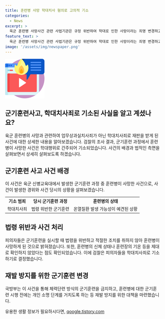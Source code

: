 ```yaml
---
title: 훈련병 사망 학대치사 혐의로 고의적 기소
categories:
  - News
excerpt: >
  육군 훈련병 사망사건 관련 사법기관은 규정 위반하여 학대로 인한 사망이라는 죄명 변경하고, 중대장과 부중대장 2명을 학대치사죄로 기소했다. 사건 당시 훈련은 온열질환 발생 가능성 예견되었음에도 불구하고 규정 위반한 것으로 결론, 학대행위로 인한 피해자의 사망으로 간주했다. 사건 발생 후 국방부는 체력단련 방식의 금지 등 재발 방지 대책 마련했다.
feature_text: >
  육군 훈련병 사망사건 관련 사법기관은 규정 위반하여 학대로 인한 사망이라는 죄명 변경하고, 중대장과 부중대장 2명을 학대치사죄로 기소했다. 사건 당시 훈련은 온열질환 발생 가능성 예견되었음에도 불구하고 규정 위반한 것으로 결론, 학대행위로 인한 피해자의 사망으로 간주했다. 사건 발생 후 국방부는 체력단련 방식의 금지 등 재발 방지 대책 마련했다.
image: '/assets/img/newspaper.png'
---
```


<p><img src="/assets/img/news.png" alt="rentncar 속보" /></p>

<h2 data-ke-size="size26">군기훈련사고, 학대치사죄로 기소된 사실을 알고 계셨나요?</h2>

<p data-ke-size="size16">육군 훈련병의 사망과 관련하여 업무상과실치사죄가 아닌 학대치사죄로 재판을 받게 된 사건에 대한 상세한 내용을 알아보겠습니다. 검찰의 조사 결과, 군기훈련 과정에서 훈련병이 사망한 사건은 학대행위로 간주되어 기소되었습니다. 사건의 배경과 법적인 측면을 살펴보면서 상세히 살펴보도록 하겠습니다.</p>

<h2 data-ke-size="size26">군기훈련 사고 사건 배경</h2>

<p data-ke-size="size16">이 사건은 육군 신병교육대에서 발생한 군기훈련 과정 중 훈련병이 사망한 사건으로, 사건이 발생한 경위와 사건 당시의 상황을 살펴보겠습니다.</p>

<table>
  <tr>
    <td style="text-align: center; height: 17px;"><b>기소 범죄</b></td>
    <td style="text-align: center; height: 17px;"><b>당시 군기훈련 과정</b></td>
    <td style="text-align: center; height: 17px;"><b>훈련병의 상태</b></td>
  </tr>
  <tr>
    <td style="text-align: center; height: 17px;">학대치사죄</td>
    <td style="text-align: center; height: 17px;">법령 위반한 군기훈련</td>
    <td style="text-align: center; height: 17px;">온열질환 발생 가능성이 예견된 상황</td>
  </tr>
</table>

<h2 data-ke-size="size26">법령 위반과 사건 처리</h2>

<p data-ke-size="size16">피의자들은 군기훈련을 실시할 때 법령을 위반하고 적절한 조치를 취하지 않아 훈련병이 사망하게 된 것으로 밝혀졌습니다. 또한, 훈련병의 신체 상태나 훈련장의 기온 등을 제대로 확인하지 않았다는 점도 확인되었습니다. 이에 검찰은 피의자들을 학대치사죄로 기소하기로 결정했습니다.</p>

<h2 data-ke-size="size26">재발 방지를 위한 군기훈련 변경</h2>

<p data-ke-size="size16">국방부는 이 사건을 통해 체력단련 방식의 군기훈련을 금지하고, 훈련병에 대한 군기훈련 시행 전에는 개인 소명 단계를 거치도록 하는 등 재발 방지를 위한 대책을 마련했습니다.</p>
유용한 생활 정보가 필요하시다면, <a href="https://qoogle.tistory.com" rel="dofollow">qoogle.tistory.com</a>


